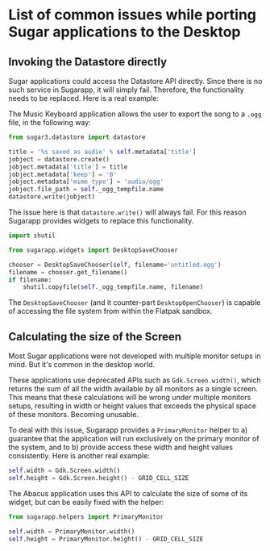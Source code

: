 # List of common issues while porting Sugar applications to the Desktop

## Invoking the Datastore directly

Sugar applications could access the Datastore API directly. Since there is no such service in Sugarapp, it will simply fail. Therefore, the functionality needs to be replaced. Here is a real example:

The Music Keyboard application allows the user to export the song to a `.ogg` file, in the following way:

```python
from sugar3.datastore import datastore

title = '%s saved as audio' % self.metadata['title']
jobject = datastore.create()
jobject.metadata['title'] = title
jobject.metadata['keep'] = '0'
jobject.metadata['mime_type'] = 'audio/ogg'
jobject.file_path = self._ogg_tempfile.name
datastore.write(jobject)
```

The issue here is that `datastore.write()` will always fail. For this reason Sugarapp provides widgets to replace this functionality.


```python
import shutil

from sugarapp.widgets import DesktopSaveChooser

chooser = DesktopSaveChooser(self, filename='untitled.ogg')
filename = chooser.get_filename()
if filename:
    shutil.copyfile(self._ogg_tempfile.name, filename)
```

The `DesktopSaveChooser` (and it counter-part `DesktopOpenChooser`) is capable of accessing the file system from within the Flatpak sandbox.

## Calculating the size of the Screen

Most Sugar applications were not developed with multiple monitor setups in mind. But it's common in the desktop world.

These applications use deprecated APIs such as `Gdk.Screen.width()`, which returns the sum of all the width available by all monitors as a single screen. This means that these calculations will be wrong under multiple monitors setups, resulting in width or height values that exceeds the physical space of these monitors. Becoming unusable.

To deal with this issue, Sugarapp provides a `PrimaryMonitor` helper to a) guarantee that the application will run exclusively on the primary monitor of the system, and to b) provide access these width and height values consistently. Here is another real example:

```python
self.width = Gdk.Screen.width()
self.height = Gdk.Screen.height() - GRID_CELL_SIZE
```

The Abacus application uses this API to calculate the size of some of its widget, but can be easily fixed with the helper:

```python
from sugarapp.helpers import PrimaryMonitor

self.width = PrimaryMonitor.width()
self.height = PrimaryMonitor.height() - GRID_CELL_SIZE
```
